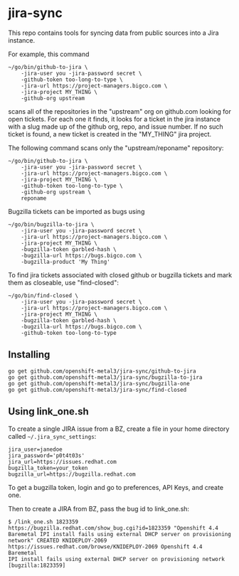 # jira-sync

This repo contains tools for syncing data from public sources into a
Jira instance.

For example, this command

```
~/go/bin/github-to-jira \
    -jira-user you -jira-password secret \
    -github-token too-long-to-type \
    -jira-url https://project-managers.bigco.com \
    -jira-project MY_THING \
    -github-org upstream
```

scans all of the repositories in the "upstream" org on github.com
looking for open tickets. For each one it finds, it looks for a ticket
in the jira instance with a slug made up of the github org, repo, and
issue number. If no such ticket is found, a new ticket is created in
the "MY_THING" jira project.

The following command scans only the "upstream/reponame" repository:

```
~/go/bin/github-to-jira \
    -jira-user you -jira-password secret \
    -jira-url https://project-managers.bigco.com \
    -jira-project MY_THING \
    -github-token too-long-to-type \
    -github-org upstream \
    reponame
```

Bugzilla tickets can be imported as bugs using

```
~/go/bin/bugzilla-to-jira \
    -jira-user you -jira-password secret \
    -jira-url https://project-managers.bigco.com \
    -jira-project MY_THING \
    -bugzilla-token garbled-hash \
    -bugzilla-url https://bugs.bigco.com \
    -bugzilla-product 'My Thing'
```

To find jira tickets associated with closed github or bugzilla tickets
and mark them as closeable, use "find-closed":

```
~/go/bin/find-closed \
    -jira-user you -jira-password secret \
    -jira-url https://project-managers.bigco.com \
    -jira-project MY_THING \
    -bugzilla-token garbled-hash \
    -bugzilla-url https://bugs.bigco.com \
    -github-token too-long-to-type
```

## Installing

```
go get github.com/openshift-metal3/jira-sync/github-to-jira
go get github.com/openshift-metal3/jira-sync/bugzilla-to-jira
go get github.com/openshift-metal3/jira-sync/bugzilla-one
go get github.com/openshift-metal3/jira-sync/find-closed
```

## Using link_one.sh

To create a single JIRA issue from a BZ, create a file in your home
directory called `~/.jira_sync_settings`:

```
jira_user=janedoe
jira_password='p0t4t03s'
jira_url=https://issues.redhat.com
bugzilla_token=your_token
bugzilla_url=https://bugzilla.redhat.com
```

To get a bugzilla token, login and go to preferences, API Keys, and
create one.

Then to create a JIRA from BZ, pass the bug id to link_one.sh:

```
$ /link_one.sh 1823359
https://bugzilla.redhat.com/show_bug.cgi?id=1823359 "Openshift 4.4
Baremetal IPI install fails using external DHCP server on provisioning
network" CREATED KNIDEPLOY-2069
https://issues.redhat.com/browse/KNIDEPLOY-2069 Openshift 4.4 Baremetal
IPI install fails using external DHCP server on provisioning network
[bugzilla:1823359]
```
